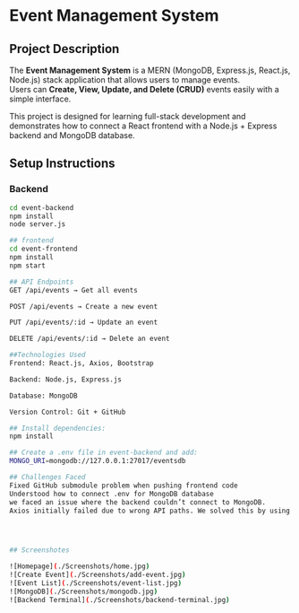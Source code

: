 # Event Management System 

##  Project Description
The **Event Management System** is a MERN (MongoDB, Express.js, React.js, Node.js) stack application that allows users to manage events.  
Users can **Create, View, Update, and Delete (CRUD)** events easily with a simple interface.  

This project is designed for learning full-stack development and demonstrates how to connect a React frontend with a Node.js + Express backend and MongoDB database.

##  Setup Instructions
### Backend
```bash
cd event-backend
npm install
node server.js

## frontend
cd event-frontend
npm install
npm start

## API Endpoints
GET /api/events → Get all events

POST /api/events → Create a new event

PUT /api/events/:id → Update an event

DELETE /api/events/:id → Delete an event

##Technologies Used
Frontend: React.js, Axios, Bootstrap

Backend: Node.js, Express.js

Database: MongoDB

Version Control: Git + GitHub

## Install dependencies:
npm install

## Create a .env file in event-backend and add:
MONGO_URI=mongodb://127.0.0.1:27017/eventsdb

## Challenges Faced
Fixed GitHub submodule problem when pushing frontend code
Understood how to connect .env for MongoDB database
we faced an issue where the backend couldn’t connect to MongoDB.
Axios initially failed due to wrong API paths. We solved this by using correct endpoints(http://localhost:5000/api/events).




## Screenshotes

![Homepage](./Screenshots/home.jpg)
![Create Event](./Screenshots/add-event.jpg)
![Event List](./Screenshots/event-list.jpg)
![MongoDB](./Screenshots/mongodb.jpg)
![Backend Terminal](./Screenshots/backend-terminal.jpg)





